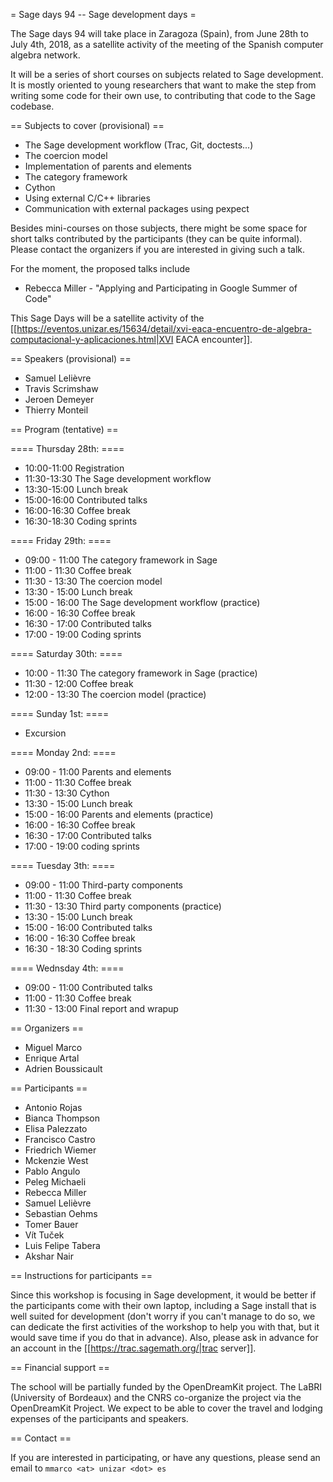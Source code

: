 = Sage days 94 -- Sage development days =

The Sage days 94 will take place in Zaragoza (Spain),
from June 28th to July 4th, 2018, as a satellite activity
of the meeting of the Spanish computer algebra network.

It will be a series of short courses on subjects related to Sage development.
It is mostly oriented to young researchers that want to make the step from
writing some code for their own use, to contributing that code to the Sage codebase.

== Subjects to cover (provisional) ==

 * The Sage development workflow (Trac, Git, doctests...)
 * The coercion model
 * Implementation of parents and elements
 * The category framework
 * Cython
 * Using external C/C++ libraries
 * Communication with external packages using pexpect

Besides mini-courses on those subjects, there might be some space for short talks
contributed by the participants (they can be quite informal). Please contact the
organizers if you are interested in giving such a talk.

For the moment, the proposed talks include

 * Rebecca Miller - "Applying and Participating in Google Summer of Code"

This Sage Days will be a satellite activity of the
[[https://eventos.unizar.es/15634/detail/xvi-eaca-encuentro-de-algebra-computacional-y-aplicaciones.html|XVI EACA encounter]].

== Speakers (provisional) ==

 * Samuel Lelièvre
 * Travis Scrimshaw
 * Jeroen Demeyer
 * Thierry Monteil

== Program (tentative) ==

==== Thursday 28th: ====

 * 10:00-11:00 Registration
 * 11:30-13:30 The Sage development workflow 
 * 13:30-15:00 Lunch break
 * 15:00-16:00 Contributed talks
 * 16:00-16:30 Coffee break
 * 16:30-18:30 Coding sprints

==== Friday 29th: ====

 * 09:00 - 11:00 The category framework in Sage
 * 11:00 - 11:30 Coffee break
 * 11:30 - 13:30 The coercion model 
 * 13:30 - 15:00 Lunch break
 * 15:00 - 16:00 The Sage development workflow (practice)
 * 16:00 - 16:30 Coffee break
 * 16:30 - 17:00 Contributed talks
 * 17:00 - 19:00 Coding sprints

==== Saturday 30th: ====

 * 10:00 - 11:30 The category framework in Sage (practice)
 * 11:30 - 12:00 Coffee break
 * 12:00 - 13:30 The coercion model (practice)

==== Sunday 1st: ====

 * Excursion

==== Monday 2nd: ====

 * 09:00 - 11:00 Parents and elements
 * 11:00 - 11:30 Coffee break
 * 11:30 - 13:30 Cython
 * 13:30 - 15:00 Lunch break
 * 15:00 - 16:00 Parents and elements (practice)
 * 16:00 - 16:30 Coffee break
 * 16:30 - 17:00 Contributed talks
 * 17:00 - 19:00 coding sprints

==== Tuesday 3th: ====

 * 09:00 - 11:00 Third-party components
 * 11:00 - 11:30 Coffee break
 * 11:30 - 13:30 Third party components (practice)
 * 13:30 - 15:00 Lunch break
 * 15:00 - 16:00 Contributed talks
 * 16:00 - 16:30 Coffee break
 * 16:30 - 18:30 Coding sprints

==== Wednsday 4th: ====

 * 09:00 - 11:00 Contributed talks
 * 11:00 - 11:30 Coffee break
 * 11:30 - 13:00 Final report and wrapup

== Organizers ==

 * Miguel Marco
 * Enrique Artal
 * Adrien Boussicault

== Participants ==

 * Antonio Rojas
 * Bianca Thompson
 * Elisa Palezzato
 * Francisco Castro
 * Friedrich Wiemer
 * Mckenzie West
 * Pablo Angulo
 * Peleg Michaeli
 * Rebecca Miller
 * Samuel Lelièvre
 * Sebastian Oehms
 * Tomer Bauer
 * Vít Tuček
 * Luis Felipe Tabera
 * Akshar Nair

== Instructions for participants ==

Since this workshop is focusing in Sage development, it would be
better if the participants come with their own laptop, including
a Sage install that is well suited for development (don't worry
if you can't manage to do so, we can dedicate the first activities
of the workshop to help you with that, but it would save time if
you do that in advance). Also, please ask in advance for an account
in the [[https://trac.sagemath.org/|trac server]].
 
== Financial support ==

The school will be partially funded by the OpenDreamKit project.
The LaBRI (University of Bordeaux) and the CNRS co-organize the
project via the OpenDreamKit Project. We expect to be able to cover
the travel and lodging expenses of the participants and speakers.

== Contact ==

If you are interested in participating, or have any questions,
please send an email to `mmarco <at> unizar <dot> es`
